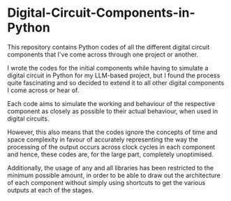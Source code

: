 # Digital-Circuit-Components-in-Python

This repository contains Python codes of all the different digital circuit components that I've come across through one project or another.

I wrote the codes for the initial components while having to simulate a digital circuit in Python for my LLM-based project, but I found the process quite fascinating and so decided to extend it to all other
digital components I come across or hear of.

Each code aims to simulate the working and behaviour of the respective component as closely as possible to their actual behaviour, when used in digital circuits.

However, this also means that the codes ignore the concepts of time and space complexity in favour of accurately representing the way the processing of the output occurs across clock cycles in each component and
hence, these codes are, for the large part, completely unoptimised.

Additionally, the usage of any and all libraries has been restricted to the minimum possible amount, in order to be able to draw out the architecture of each component without simply using shortcuts to get the 
various outputs at each of the stages.


